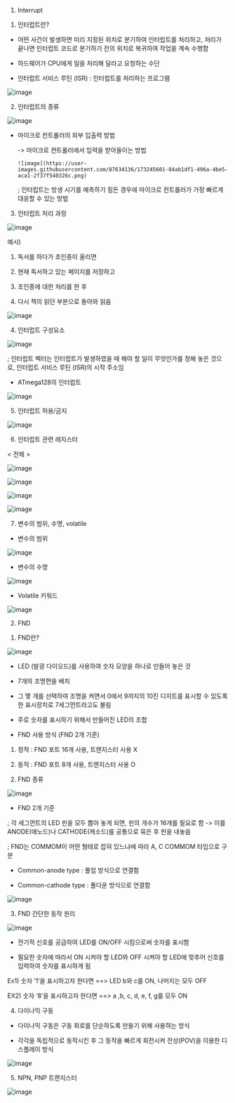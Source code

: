 1. Interrupt

1) 인터럽트란?

- 어떤 사건이 발생하면 미리 지정된 위치로 분기하여 인터럽트를 처리하고, 처리가 끝나면 인터럽트 코드로 분기하기 전의 위치로 복귀하여 작업을 계속 수행함

- 하드웨어가 CPU에게 일을 처리해 달라고 요청하는 수단

- 인터럽트 서비스 루틴 (ISR) : 인터럽트를 처리하는 프로그램

![image](https://user-images.githubusercontent.com/87634136/173245574-b48826b3-3626-44b4-bb01-3d5550413f2d.png)


2) 인터럽트의 종류

![image](https://user-images.githubusercontent.com/87634136/173245589-6c7e0cdf-77bb-4ef5-8de9-d067656d3d8e.png)

- 마이크로 컨트롤러의 외부 입출력 방법

   -> 마이크로 컨트롤러에서 입력을 받아들이는 방법
   
      ![image](https://user-images.githubusercontent.com/87634136/173245601-84ab1df1-496a-4be5-aca1-2f37f540326c.png)

   ; 인터럽트는 방생 시기를 예측하기 힘든 경우에 마이크로 컨트롤러가 가장 빠르게 대응할 수 있는 방법


3) 인터럽트 처리 과정 

![image](https://user-images.githubusercontent.com/87634136/173245622-972994e1-76c2-43fe-96e1-79a7800e4c01.png)

예시)

1. 독서를 하다가 초인종이 울리면

2. 현재 독서하고 있는 페이지를 저장하고

3. 초인종에 대한 처리를 한 후

4. 다시 책의 읽던 부분으로 돌아와 읽음

![image](https://user-images.githubusercontent.com/87634136/173245639-6a5837d6-cb32-4a65-94fb-fe298db772df.png)


4) 인터럽트 구성요소

![image](https://user-images.githubusercontent.com/87634136/173245658-1735dd29-2193-4fcc-b2be-af19e3a7246b.png)

; 인터럽트 벡터는 인터럽트가 발생하였을 때 해야 할 일이 무엇인가를 정해 놓은 것으로, 인터럽트 서비스 루틴 (ISR)의 시작 주소임

- ATmega128의 인터럽트 

![image](https://user-images.githubusercontent.com/87634136/173245680-d3965a3f-0232-4a5e-bbad-dcfcbf7aedee.png)


5) 인터럽트 허용/금지

![image](https://user-images.githubusercontent.com/87634136/173245699-610404b4-1022-4313-8f16-98689d34117e.png)


6) 인터럽트 관련 레지스터

< 전체 >

![image](https://user-images.githubusercontent.com/87634136/173245708-c597a6c8-5c12-49d2-bcd7-ffe1345f30b5.png)

![image](https://user-images.githubusercontent.com/87634136/173245720-527ab5a0-7bce-4145-bb2c-86d5fe7cf48a.png)

![image](https://user-images.githubusercontent.com/87634136/173245729-aaba1ad6-6729-4860-9125-1aaa0cbf98a9.png)

![image](https://user-images.githubusercontent.com/87634136/173245736-b0de157b-6b28-4c84-8e4a-6267f11adb6a.png)


7) 변수의 범위, 수명, volatile

- 변수의 범위

![image](https://user-images.githubusercontent.com/87634136/173245748-b8a7e794-615a-4b3b-aed2-a1694e342d51.png)

- 변수의 수명

![image](https://user-images.githubusercontent.com/87634136/173245758-faaf772e-0735-4ae3-9a68-f4a643c9b819.png)

- Volatile 키워드

![image](https://user-images.githubusercontent.com/87634136/173245763-e6dacec8-a86b-4b4e-bf02-c8b7af037d98.png)



2. FND

1) FND란?

![image](https://user-images.githubusercontent.com/87634136/173245769-dcf7244a-3868-4774-80d1-bedb6ce81df6.png)

- LED (발광 다이오드)를 사용하여 숫자 모양을 하나로 만들어 놓은 것

- 7개의 조명편을 배치

- 그 몇 개를 선택하여 조명을 켜면서 0에서 9까지의 10진 디지트를 표시할 수 있도록 한 표시장치로 7세그먼트라고도 불림

- 주로 숫자를 표시하기 위해서 만들어진 LED의 조합


* FND 사용 방식 (FND 2개 기준)

1. 정적 : FND 포트 16개 사용, 트랜지스터 사용 X

2. 동적 : FND 포트 8개 사용, 트랜지스터 사용 O


2) FND 종류

![image](https://user-images.githubusercontent.com/87634136/173245780-b483fa17-365a-4b2f-86d0-6ecf46f644e4.png)

- FND 2개 기준

; 각 세그먼트의 LED 핀을 모두 뽑아 놓게 되면, 핀의 개수가 16개를 필요로 함 -> 이를 ANODE(애노드)나 CATHODE(캐소드)를 공통으로 묶은 후 핀을 내놓음

; FND는 COMMOM이 어떤 형태로 잡혀 있느냐에 따라 A, C COMMOM 타입으로 구분


* Common-anode type : 풀업 방식으로 연결함

* Common-cathode type : 풀다운 방식으로 연결함

![image](https://user-images.githubusercontent.com/87634136/173245788-2e1c013b-d2ed-45c0-ae07-7c12a2796619.png)


3) FND 간단한 동작 원리

![image](https://user-images.githubusercontent.com/87634136/173245794-1d0a2458-38ba-4107-a101-729abd4fb214.png)

- 전기적 신호를 공급하여 LED를 ON/OFF 시킴으로써 숫자를 표시함

- 필요한 숫자에 따라서 ON 시켜야 할 LED와 OFF 시켜야 할 LED에 맞추어 신호를 입력하여 숫자를 표시하게 됨

Ex1) 숫자 ‘1’을 표시하고자 한다면 ==> LED b와 c를 ON, 나머지는 모두 OFF

EX2) 숫자 ‘8’을 표시하고자 한다면 ==> a ,b, c, d, e, f, g를 모두 ON 


4) 다이나믹 구동

- 다이나믹 구동은 구동 회로를 단순하도록 만들기 위해 사용하는 방식

- 각각을 독립적으로 동작시킨 후 그 동작을 빠르게 회전시켜 잔상(POV)을 이용한 디스플레이 방식 

![image](https://user-images.githubusercontent.com/87634136/173245806-d55ba7be-0be0-4a11-af19-3cf1ad970e9d.png)


5) NPN, PNP 트랜지스터

![image](https://user-images.githubusercontent.com/87634136/173245822-3b157a46-26d4-4874-8889-a7f1fba1cb31.png)
